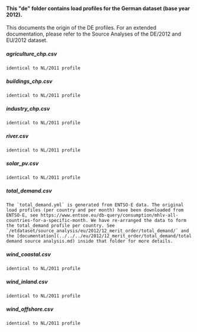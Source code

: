 #### This "de" folder contains load profiles for the German dataset (base year 2012). 

This documents the origin of the DE profiles. For an extended documentation, please refer to the Source Analyses of the DE/2012 and EU/2012 dataset.

##### agriculture_chp.csv
	identical to NL/2011 profile

##### buildings_chp.csv
	identical to NL/2011 profile

##### industry_chp.csv
	identical to NL/2011 profile

##### river.csv
	identical to NL/2011 profile

##### solar_pv.csv
	identical to NL/2011 profile

##### total_demand.csv
	The `total_demand.yml` is generated from ENTSO-E data. The original load profiles (per country and per month) have been downloaded from ENTSO-E, see https://www.entsoe.eu/db-query/consumption/mhlv-all-countries-for-a-specific-month. We have re-arranged the data to form the total_demand profile per country. See `/etdataset/source_analysis/eu/2012/12_merit_order/total_demand/` and the [documentation](../../../eu/2012/12_merit_order/total_demand/total demand source analysis.md) inside that folder for more details.

##### wind_coastal.csv
	identical to NL/2011 profile

##### wind_inland.csv
	identical to NL/2011 profile

##### wind_offshore.csv
	identical to NL/2011 profile

